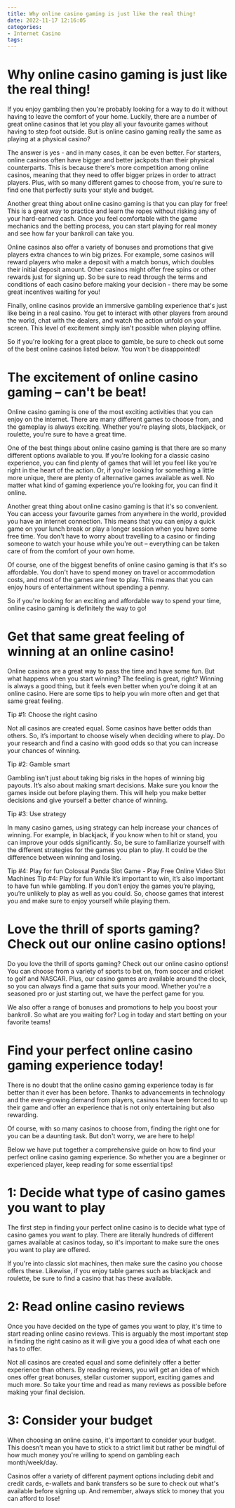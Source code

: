 ```yaml
---
title: Why online casino gaming is just like the real thing!
date: 2022-11-17 12:16:05
categories:
- Internet Casino
tags:
---
```



#  Why online casino gaming is just like the real thing!

If you enjoy gambling then you're probably looking for a way to do it without having to leave the comfort of your home. Luckily, there are a number of great online casinos that let you play all your favourite games without having to step foot outside. But is online casino gaming really the same as playing at a physical casino?

The answer is yes - and in many cases, it can be even better. For starters, online casinos often have bigger and better jackpots than their physical counterparts. This is because there's more competition among online casinos, meaning that they need to offer bigger prizes in order to attract players. Plus, with so many different games to choose from, you're sure to find one that perfectly suits your style and budget.

Another great thing about online casino gaming is that you can play for free! This is a great way to practice and learn the ropes without risking any of your hard-earned cash. Once you feel comfortable with the game mechanics and the betting process, you can start playing for real money and see how far your bankroll can take you.

Online casinos also offer a variety of bonuses and promotions that give players extra chances to win big prizes. For example, some casinos will reward players who make a deposit with a match bonus, which doubles their initial deposit amount. Other casinos might offer free spins or other rewards just for signing up. So be sure to read through the terms and conditions of each casino before making your decision - there may be some great incentives waiting for you!

Finally, online casinos provide an immersive gambling experience that's just like being in a real casino. You get to interact with other players from around the world, chat with the dealers, and watch the action unfold on your screen. This level of excitement simply isn't possible when playing offline.

So if you're looking for a great place to gamble, be sure to check out some of the best online casinos listed below. You won't be disappointed!

#  The excitement of online casino gaming – can't be beat!

Online casino gaming is one of the most exciting activities that you can enjoy on the internet. There are many different games to choose from, and the gameplay is always exciting. Whether you're playing slots, blackjack, or roulette, you're sure to have a great time.

One of the best things about online casino gaming is that there are so many different options available to you. If you're looking for a classic casino experience, you can find plenty of games that will let you feel like you're right in the heart of the action. Or, if you're looking for something a little more unique, there are plenty of alternative games available as well. No matter what kind of gaming experience you're looking for, you can find it online.

Another great thing about online casino gaming is that it's so convenient. You can access your favourite games from anywhere in the world, provided you have an internet connection. This means that you can enjoy a quick game on your lunch break or play a longer session when you have some free time. You don't have to worry about travelling to a casino or finding someone to watch your house while you're out – everything can be taken care of from the comfort of your own home.

Of course, one of the biggest benefits of online casino gaming is that it's so affordable. You don't have to spend money on travel or accommodation costs, and most of the games are free to play. This means that you can enjoy hours of entertainment without spending a penny.

So if you're looking for an exciting and affordable way to spend your time, online casino gaming is definitely the way to go!

#  Get that same great feeling of winning at an online casino!

Online casinos are a great way to pass the time and have some fun. But what happens when you start winning? The feeling is great, right? Winning is always a good thing, but it feels even better when you’re doing it at an online casino. Here are some tips to help you win more often and get that same great feeling.

Tip #1: Choose the right casino

Not all casinos are created equal. Some casinos have better odds than others. So, it’s important to choose wisely when deciding where to play. Do your research and find a casino with good odds so that you can increase your chances of winning.

Tip #2: Gamble smart

Gambling isn’t just about taking big risks in the hopes of winning big payouts. It’s also about making smart decisions. Make sure you know the games inside out before playing them. This will help you make better decisions and give yourself a better chance of winning.

Tip #3: Use strategy

In many casino games, using strategy can help increase your chances of winning. For example, in blackjack, if you know when to hit or stand, you can improve your odds significantly. So, be sure to familiarize yourself with the different strategies for the games you plan to play. It could be the difference between winning and losing.

Tip #4: Play for fun
 Colossal Panda Slot Game - Play Free Online Video Slot Machines Tip #4: Play for fun While it’s important to win, it’s also important to have fun while gambling. If you don’t enjoy the games you’re playing, you’re unlikely to play as well as you could. So, choose games that interest you and make sure to enjoy yourself while playing them.

#  Love the thrill of sports gaming? Check out our online casino options!

Do you love the thrill of sports gaming? Check out our online casino options! You can choose from a variety of sports to bet on, from soccer and cricket to golf and NASCAR. Plus, our casino games are available around the clock, so you can always find a game that suits your mood. Whether you're a seasoned pro or just starting out, we have the perfect game for you.

We also offer a range of bonuses and promotions to help you boost your bankroll. So what are you waiting for? Log in today and start betting on your favorite teams!

#  Find your perfect online casino gaming experience today!

There is no doubt that the online casino gaming experience today is far better than it ever has been before. Thanks to advancements in technology and the ever-growing demand from players, casinos have been forced to up their game and offer an experience that is not only entertaining but also rewarding.

Of course, with so many casinos to choose from, finding the right one for you can be a daunting task. But don't worry, we are here to help!

Below we have put together a comprehensive guide on how to find your perfect online casino gaming experience. So whether you are a beginner or experienced player, keep reading for some essential tips!

# 1: Decide what type of casino games you want to play

The first step in finding your perfect online casino is to decide what type of casino games you want to play. There are literally hundreds of different games available at casinos today, so it's important to make sure the ones you want to play are offered.

If you're into classic slot machines, then make sure the casino you choose offers these. Likewise, if you enjoy table games such as blackjack and roulette, be sure to find a casino that has these available.

# 2: Read online casino reviews

Once you have decided on the type of games you want to play, it's time to start reading online casino reviews. This is arguably the most important step in finding the right casino as it will give you a good idea of what each one has to offer.

Not all casinos are created equal and some definitely offer a better experience than others. By reading reviews, you will get an idea of which ones offer great bonuses, stellar customer support, exciting games and much more. So take your time and read as many reviews as possible before making your final decision.

# 3: Consider your budget

When choosing an online casino, it's important to consider your budget. This doesn't mean you have to stick to a strict limit but rather be mindful of how much money you're willing to spend on gambling each month/week/day.

Casinos offer a variety of different payment options including debit and credit cards, e-wallets and bank transfers so be sure to check out what's available before signing up. And remember, always stick to money that you can afford to lose!